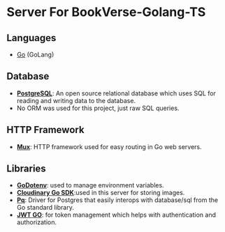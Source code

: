 # Server For BookVerse-Golang-TS

## Languages

- [Go](https://go.dev) (GoLang)

## Database

- **[PostgreSQL](https://www.postgresql.org)**: An open source relational database which uses SQL for reading and writing data to the database.
- No ORM was used for this project, just raw SQL queries.

## HTTP Framework

- **[Mux](https://github.com/gorilla/mux)**: HTTP framework used for easy routing in Go web servers.

## Libraries

- **[GoDotenv](https://github.com/joho/godotenv)**: used to manage environment variables.
- **[Cloudinary Go SDK](https://cloudinary.com/documentation/go_integration)**:used in this server for storing images.
- **[Pq](https://github.com/lib/pq)**: Driver for Postgres that easily interops with database/sql from the Go standard library.
- **[JWT GO](https://github.com/golang-jwt/jwt)**: for token management which helps with authentication and authorization.
